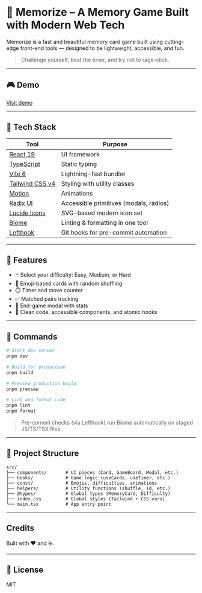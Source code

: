 # 🧠 Memorize – A Memory Game Built with Modern Web Tech

Memorize is a fast and beautiful memory card game built using cutting-edge front-end tools — designed to be lightweight, accessible, and fun.

> Challenge yourself, beat the timer, and try not to rage-click.

---

## 🎮 Demo

[Visit demo](https://memorize-7lgb.vercel.app/)

---

## 🚀 Tech Stack

| Tool                                                     | Purpose                                |
| -------------------------------------------------------- | -------------------------------------- |
| [React 19](https://react.dev)                            | UI framework                           |
| [TypeScript](https://www.typescriptlang.org)             | Static typing                          |
| [Vite 6](https://vitejs.dev)                             | Lightning-fast bundler                 |
| [Tailwind CSS v4](https://tailwindcss.com)               | Styling with utility classes           |
| [Motion](https://motion.dev/)                            | Animations                             |
| [Radix UI](https://www.radix-ui.com/)                    | Accessible primitives (modals, radios) |
| [Lucide Icons](https://lucide.dev)                       | SVG-based modern icon set              |
| [Biome](https://biomejs.dev)                             | Linting & formatting in one tool       |
| [Lefthook](https://evilmartians.com/chronicles/lefthook) | Git hooks for pre-commit automation    |

---

## 📆 Features

* 🃏 Select your difficulty: Easy, Medium, or Hard
* 🔁 Emoji-based cards with random shuffling
* ⏱️ Timer and move counter
* ✅ Matched pairs tracking
* 🎉 End-game modal with stats
* 🧼 Clean code, accessible components, and atomic hooks

---

## 🧪 Commands

```bash
# Start dev server
pnpm dev

# Build for production
pnpm build

# Preview production build
pnpm preview

# Lint and format code
pnpm lint
pnpm format
```

> Pre-commit checks (via Lefthook) run Biome automatically on staged JS/TS/TSX files.

---

## 📁 Project Structure

```
src/
├── components/       # UI pieces (Card, GameBoard, Modal, etc.)
├── hooks/            # Game logic (useCards, useTimer, etc.)
├── const/            # Emojis, difficulties, animations
├── helpers/          # Utility functions (shuffle, id, etc.)
├── @types/           # Global types (MemoryCard, Difficulty)
├── index.css         # Global styles (Tailwind + CSS vars)
└── main.tsx          # App entry point
```

---

## Credits

Built with ❤️ and ☕.

---

## 📜 License

MIT
